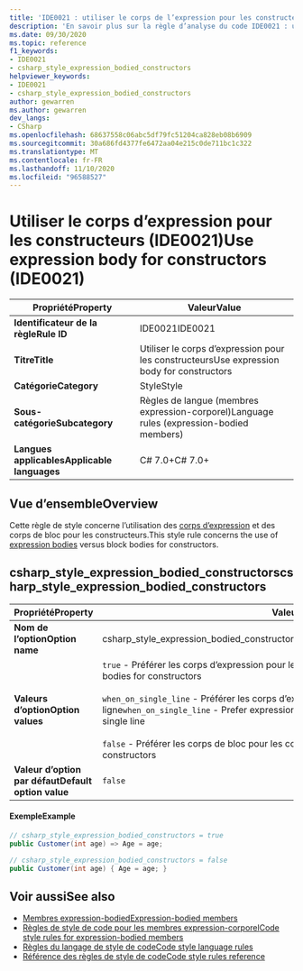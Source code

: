 ```yaml
---
title: 'IDE0021 : utiliser le corps de l’expression pour les constructeurs'
description: 'En savoir plus sur la règle d’analyse du code IDE0021 : utiliser le corps d’expression pour les constructeurs'
ms.date: 09/30/2020
ms.topic: reference
f1_keywords:
- IDE0021
- csharp_style_expression_bodied_constructors
helpviewer_keywords:
- IDE0021
- csharp_style_expression_bodied_constructors
author: gewarren
ms.author: gewarren
dev_langs:
- CSharp
ms.openlocfilehash: 68637558c06abc5df79fc51204ca828eb08b6909
ms.sourcegitcommit: 30a686fd4377fe6472aa04e215c0de711bc1c322
ms.translationtype: MT
ms.contentlocale: fr-FR
ms.lasthandoff: 11/10/2020
ms.locfileid: "96588527"
---
```

# <a name="use-expression-body-for-constructors-ide0021"></a><span data-ttu-id="e0b48-103">Utiliser le corps d’expression pour les constructeurs (IDE0021)</span><span class="sxs-lookup"><span data-stu-id="e0b48-103">Use expression body for constructors (IDE0021)</span></span>

|<span data-ttu-id="e0b48-104">Propriété</span><span class="sxs-lookup"><span data-stu-id="e0b48-104">Property</span></span>|<span data-ttu-id="e0b48-105">Valeur</span><span class="sxs-lookup"><span data-stu-id="e0b48-105">Value</span></span>|
|-|-|
| <span data-ttu-id="e0b48-106">**Identificateur de la règle**</span><span class="sxs-lookup"><span data-stu-id="e0b48-106">**Rule ID**</span></span> | <span data-ttu-id="e0b48-107">IDE0021</span><span class="sxs-lookup"><span data-stu-id="e0b48-107">IDE0021</span></span> |
| <span data-ttu-id="e0b48-108">**Titre**</span><span class="sxs-lookup"><span data-stu-id="e0b48-108">**Title**</span></span> | <span data-ttu-id="e0b48-109">Utiliser le corps d’expression pour les constructeurs</span><span class="sxs-lookup"><span data-stu-id="e0b48-109">Use expression body for constructors</span></span> |
| <span data-ttu-id="e0b48-110">**Catégorie**</span><span class="sxs-lookup"><span data-stu-id="e0b48-110">**Category**</span></span> | <span data-ttu-id="e0b48-111">Style</span><span class="sxs-lookup"><span data-stu-id="e0b48-111">Style</span></span> |
| <span data-ttu-id="e0b48-112">**Sous-catégorie**</span><span class="sxs-lookup"><span data-stu-id="e0b48-112">**Subcategory**</span></span> | <span data-ttu-id="e0b48-113">Règles de langue (membres expression-corporel)</span><span class="sxs-lookup"><span data-stu-id="e0b48-113">Language rules (expression-bodied members)</span></span> |
| <span data-ttu-id="e0b48-114">**Langues applicables**</span><span class="sxs-lookup"><span data-stu-id="e0b48-114">**Applicable languages**</span></span> | <span data-ttu-id="e0b48-115">C# 7.0+</span><span class="sxs-lookup"><span data-stu-id="e0b48-115">C# 7.0+</span></span> |

## <a name="overview"></a><span data-ttu-id="e0b48-116">Vue d’ensemble</span><span class="sxs-lookup"><span data-stu-id="e0b48-116">Overview</span></span>

<span data-ttu-id="e0b48-117">Cette règle de style concerne l’utilisation des [corps d’expression](../../../csharp/programming-guide/statements-expressions-operators/expression-bodied-members.md) et des corps de bloc pour les constructeurs.</span><span class="sxs-lookup"><span data-stu-id="e0b48-117">This style rule concerns the use of [expression bodies](../../../csharp/programming-guide/statements-expressions-operators/expression-bodied-members.md) versus block bodies for constructors.</span></span>

## <a name="csharp_style_expression_bodied_constructors"></a><span data-ttu-id="e0b48-118">csharp_style_expression_bodied_constructors</span><span class="sxs-lookup"><span data-stu-id="e0b48-118">csharp_style_expression_bodied_constructors</span></span>

|<span data-ttu-id="e0b48-119">Propriété</span><span class="sxs-lookup"><span data-stu-id="e0b48-119">Property</span></span>|<span data-ttu-id="e0b48-120">Valeur</span><span class="sxs-lookup"><span data-stu-id="e0b48-120">Value</span></span>|
|-|-|
| <span data-ttu-id="e0b48-121">**Nom de l’option**</span><span class="sxs-lookup"><span data-stu-id="e0b48-121">**Option name**</span></span> | <span data-ttu-id="e0b48-122">csharp_style_expression_bodied_constructors</span><span class="sxs-lookup"><span data-stu-id="e0b48-122">csharp_style_expression_bodied_constructors</span></span>
| <span data-ttu-id="e0b48-123">**Valeurs d’option**</span><span class="sxs-lookup"><span data-stu-id="e0b48-123">**Option values**</span></span> | <span data-ttu-id="e0b48-124">`true` - Préférer les corps d’expression pour les constructeurs</span><span class="sxs-lookup"><span data-stu-id="e0b48-124">`true` - Prefer expression bodies for constructors</span></span><br /><br /><span data-ttu-id="e0b48-125">`when_on_single_line` - Préférer les corps d’expression pour les constructeurs sur une seule ligne</span><span class="sxs-lookup"><span data-stu-id="e0b48-125">`when_on_single_line` - Prefer expression bodies for constructors when they will be a single line</span></span><br /><br /><span data-ttu-id="e0b48-126">`false` - Préférer les corps de bloc pour les constructeurs</span><span class="sxs-lookup"><span data-stu-id="e0b48-126">`false` - Prefer block bodies for constructors</span></span> |
| <span data-ttu-id="e0b48-127">**Valeur d’option par défaut**</span><span class="sxs-lookup"><span data-stu-id="e0b48-127">**Default option value**</span></span> | `false` |

#### <a name="example"></a><span data-ttu-id="e0b48-128">Exemple</span><span class="sxs-lookup"><span data-stu-id="e0b48-128">Example</span></span>

```csharp
// csharp_style_expression_bodied_constructors = true
public Customer(int age) => Age = age;

// csharp_style_expression_bodied_constructors = false
public Customer(int age) { Age = age; }
```

## <a name="see-also"></a><span data-ttu-id="e0b48-129">Voir aussi</span><span class="sxs-lookup"><span data-stu-id="e0b48-129">See also</span></span>

- [<span data-ttu-id="e0b48-130">Membres expression-bodied</span><span class="sxs-lookup"><span data-stu-id="e0b48-130">Expression-bodied members</span></span>](../../../csharp/programming-guide/statements-expressions-operators/expression-bodied-members.md)
- [<span data-ttu-id="e0b48-131">Règles de style de code pour les membres expression-corporel</span><span class="sxs-lookup"><span data-stu-id="e0b48-131">Code style rules for expression-bodied members</span></span>](expression-bodied-members.md)
- [<span data-ttu-id="e0b48-132">Règles du langage de style de code</span><span class="sxs-lookup"><span data-stu-id="e0b48-132">Code style language rules</span></span>](language-rules.md)
- [<span data-ttu-id="e0b48-133">Référence des règles de style de code</span><span class="sxs-lookup"><span data-stu-id="e0b48-133">Code style rules reference</span></span>](index.md)
